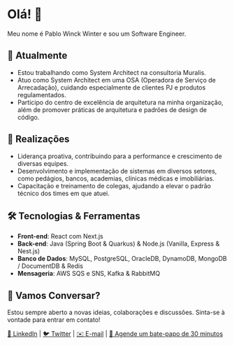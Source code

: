 # Olá! 👋

Meu nome é Pablo Winck Winter e sou um Software Engineer.

## 🌱 Atualmente
- Estou trabalhando como System Architect na consultoria Muralis.
- Atuo como System Architect em uma OSA (Operadora de Serviço de Arrecadação), cuidando especialmente de clientes PJ e produtos regulamentados.
- Participo do centro de excelência de arquitetura na minha organização, além de promover práticas de arquitetura e padrões de design de código.

## 🌟 Realizações
- Liderança proativa, contribuindo para a performance e crescimento de diversas equipes.
- Desenvolvimento e implementação de sistemas em diversos setores, como pedágios, bancos, academias, clínicas médicas e imobiliárias.
- Capacitação e treinamento de colegas, ajudando a elevar o padrão técnico dos times em que atuei.

## 🛠️ Tecnologias & Ferramentas
- **Front-end**: React com Next.js
- **Back-end**: Java (Spring Boot & Quarkus) & Node.js (Vanilla, Express & Nest.js)
- **Banco de Dados**: MySQL, PostgreSQL, OracleDB, DynamoDB, MongoDB / DocumentDB & Redis
- **Mensageria**: AWS SQS e SNS, Kafka & RabbitMQ

## 💬 Vamos Conversar?
Estou sempre aberto a novas ideias, colaborações e discussões. Sinta-se à vontade para entrar em contato!

[🔗 LinkedIn](https://www.linkedin.com/in/pablowinck/) | [🐦 Twitter](https://twitter.com/dev_winter) | [✉️ E-mail](mailto:contato@pablowinter.com.br) | [📅 Agende um bate-papo de 30 minutos](https://calendly.com/pablowinck123/30min)
